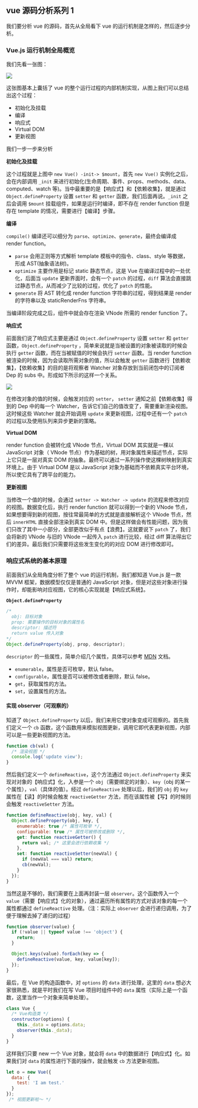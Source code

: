 ## vue 源码分析系列 1

我们要分析 vue 的源码，首先从全局看下 vue 的运行机制是怎样的，然后逐步分析。

### Vue.js 运行机制全局概览

我们先看一张图：

![](http://cdn-blog.liusixin.cn/WX20180828-145159@2x.png)

这张图基本上囊括了 vue 的整个运行过程的内部机制实现，从图上我们可以总结出这个过程：

- 初始化及挂载
- 编译
- 响应式
- Virtual DOM
- 更新视图

我们一步一步来分析

**初始化及挂载**

这个过程就是上图中 `new Vue() -init-> $mount`，首先 `new Vue()` 实例化之后，会在内部调用 `_init` 来进行初始化(生命周期、事件、props、methods、data、computed、watch 等)。当中最重要的是【响应式】和【依赖收集】，就是通过 `Object.defineProperty` 设置 `setter` 和 `getter` 函数，我们后面再说。`_init` 之后会调用 `$mount` 挂载组件，如果是运行时编译，即不存在 render function 但是存在 template 的情况，需要进行【编译】步骤。

**编译**

`compile()` 编译还可以细分为 `parse`、`optimize`、`generate`，最终会编译成 render function。

- `parse` 会用正则等方式解析 template 模板中的指令、class、style 等数据，形成 AST(抽象语法树)。
- `optimize` 主要作用是标记 static 静态节点，这是 Vue 在编译过程中的一处优化，后面当 `update` 更新界面时，会有一个 `patch` 的过程，`diff` 算法会直接跳过静态节点，从而减少了比较的过程，优化了 `patch` 的性能。
- `generate` 将 AST 转化成 render function 字符串的过程，得到结果是 render 的字符串以及 staticRenderFns 字符串。

当编译阶段完成之后，组件中就会存在渲染 VNode 所需的 render function 了。

**响应式**

前面我们说了响应式主要是通过 `Object.defineProperty` 设置 `setter` 和 `getter` 函数，`Object.defineProperty` ，简单来说就是当被设置的对象被读取的时候会执行 `getter` 函数，而在当被赋值的时候会执行 `setter` 函数。当 render function 被渲染的时候，因为会读取所需对象的值，所以会触发 `getter` 函数进行【依赖收集】，【依赖收集】的目的是将观察者 Watcher 对象存放到当前闭包中的订阅者 Dep 的 subs 中。形成如下所示的这样一个关系。

![](http://cdn-blog.liusixin.cn/WX20180828-151344@2x.png)

在修改对象的值的时候，会触发对应的 `setter`， `setter` 通知之前【依赖收集】得到的 Dep 中的每一个 Watcher，告诉它们自己的值改变了，需要重新渲染视图。这时候这些 Watcher 就会开始调用 `update` 来更新视图，过程中还有一个 `patch` 的过程以及使用队列来异步更新的策略。

**Virtual DOM**

render function 会被转化成 VNode 节点，Virtual DOM 其实就是一棵以 JavaScript 对象（ VNode 节点）作为基础的树，用对象属性来描述节点，实际上它只是一层对真实 DOM 的抽象。最终可以通过一系列操作使这棵树映射到真实环境上。由于 Virtual DOM 是以 JavaScript 对象为基础而不依赖真实平台环境，所以使它具有了跨平台的能力。

**更新视图**

当修改一个值的时候，会通过 `setter -> Watcher -> update` 的流程来修改对应的视图。数据变化后，执行 render function 就可以得到一个新的 VNode 节点，如果想要得到新的视图，按往常最简单的方式就是直接解析这个 VNode 节点，然后 `innerHTML` 直接全部渲染到真实 DOM 中。但是这样做会有性能问题，因为我们只改了其中一小部分，全部更改似乎有点【浪费】。这就要说下 `patch` 了，我们会将新的 VNode 与旧的 VNode 一起传入 `patch` 进行比较，经过 diff 算法得出它们的差异。最后我们只需要将这些发生变化的的对应 DOM 进行修改即可。

### 响应式系统的基本原理

前面我们从全局角度分析了整个 vue 的运行机制，我们都知道 Vue.js 是一款 MVVM 框架，数据模型仅仅是普通的 JavaScript 对象，但是对这些对象进行操作时，却能影响对应视图，它的核心实现就是【响应式系统】。

**`Object.defineProperty`**

```js
/*
  obj: 目标对象
  prop: 需要操作的目标对象的属性名
  descriptor: 描述符
  return value 传入对象
*/
Object.defineProperty(obj, prop, descriptor);
```

`descriptor` 的一些属性，简单介绍几个属性，具体可以参考 [MDN](https://developer.mozilla.org/en-US/docs/Web/JavaScript/Reference/Global_Objects/Object/defineProperty) 文档。

- `enumerable`，属性是否可枚举，默认 false。
- `configurable`，属性是否可以被修改或者删除，默认 false。
- `get`，获取属性的方法。
- `set`，设置属性的方法。

#### 实现 observer（可观察的）

知道了 `Object.defineProperty` 以后，我们来用它使对象变成可观察的。首先我们定义一个 `cb` 函数，这个函数用来模拟视图更新，调用它即代表更新视图，内部可以是一些更新视图的方法。

```js
function cb(val) {
  /* 渲染视图 */
  console.log('update view');
}
```

然后我们定义一个 `defineReactive`，这个方法通过 `Object.defineProperty` 来实现对对象的【响应式】化，入参是一个 `obj`（需要绑定的对象）、`key`（obj 的某一个属性），`val`（具体的值）。经过 `defineReactive` 处理以后，我们的 `obj` 的 `key` 属性在【读】的时候会触发 `reactiveGetter` 方法，而在该属性被【写】的时候则会触发 `reactiveSetter` 方法。

```js
function defineReactive(obj, key, val) {
  Object.defineProperty(obj, key, {
    enumerable: true /* 属性可枚举 */,
    configurable: true /* 属性可被修改或删除 */,
    get: function reactiveGetter() {
      return val; /* 这里会进行依赖收集 */
    },
    set: function reactiveSetter(newVal) {
      if (newVal === val) return;
      cb(newVal);
    }
  });
}
```

当然这是不够的，我们需要在上面再封装一层 `observer`。这个函数传入一个 `value`（需要【响应式】化的对象），通过遍历所有属性的方式对该对象的每一个属性都通过 `defineReactive` 处理。（注：实际上 `observer` 会进行递归调用，为了便于理解去掉了递归的过程）

```js
function observer(value) {
  if (!value || typeof value !== 'object') {
    return;
  }

  Object.keys(value).forEach(key => {
    defineReactive(value, key, value[key]);
  });
}
```

最后，在 Vue 的构造函数中，对 `options` 的 `data` 进行处理，这里的 `data` 想必大家很熟悉，就是平时我们在写 Vue 项目时组件中的 `data` 属性（实际上是一个函数，这里当作一个对象来简单处理）。

```js
class Vue {
  /* Vue构造类 */
  constructor(options) {
    this._data = options.data;
    observer(this._data);
  }
}
```

这样我们只要 new 一个 Vue 对象，就会将 `data` 中的数据进行【响应式】化。如果我们对 `data` 的属性进行下面的操作，就会触发 `cb` 方法更新视图。

```js
let o = new Vue({
  data: {
    test: 'I am test.'
  }
});
 /* 视图更新啦～ */
```
